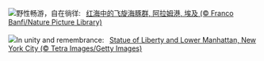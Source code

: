 ![](https://www.bing.com/th?id=OHR.SpinnerDolphins_ZH-CN9731341241_UHD.jpg&w=1000)野性畅游，自在徜徉:&nbsp;&ensp;[红海中的飞旋海豚群, 阿拉姆港, 埃及 (© Franco Banfi/Nature Picture Library)](https://www.bing.com/th?id=OHR.SpinnerDolphins_ZH-CN9731341241_UHD.jpg)
<br><br/>
![](https://www.bing.com/th?id=OHR.LibertyManhattan_EN-US8781721086_UHD.jpg&w=1000)In unity and remembrance:&nbsp;&ensp;[Statue of Liberty and Lower Manhattan, New York City (© Tetra Images/Getty Images)](https://www.bing.com/th?id=OHR.LibertyManhattan_EN-US8781721086_UHD.jpg)
<br><br/>
